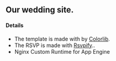 
## Our wedding site.

#### Details
+ The template is made with by [Colorlib](https://colorlib.com/).
+ The RSVP is made with [Rsvpify](https://colorlib.com/https://rsvpify.com/)..
+ Nginx Custom Runtime for App Engine
